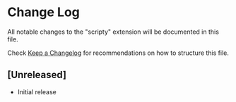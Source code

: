 # Change Log

All notable changes to the "scripty" extension will be documented in this file.

Check [Keep a Changelog](http://keepachangelog.com/) for recommendations on how to structure this file.

## [Unreleased]

- Initial release